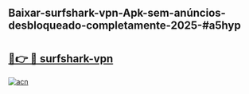 ## Baixar-surfshark-vpn-Apk-sem-anúncios-desbloqueado-completamente-2025-#a5hyp

# <h2><a href="https://ainizakaria.my?title=surfshark-vpn&ref=22M">🔗👉 🔴 surfshark-vpn</a></h2>

[![acn](https://github.com/user-attachments/assets/0f9c940e-d8b0-45ae-aac7-cd30a18b3e1c)](https://ainizakaria.my?title=surfshark-vpn&ref=22M)

